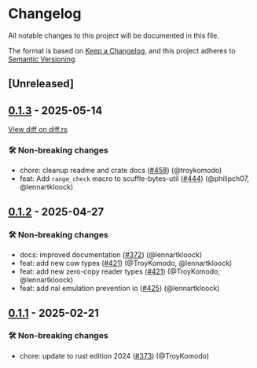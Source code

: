 # Changelog

<!--
This file is automatically generated by our release process.
DO NOT edit it directly.
If you want to add a change log entry for this package,
please create a new file in /changes.d/<pr-number>.toml
Refer to the [README.md](/changes.d/README.md) for more information.
-->

All notable changes to this project will be documented in this file.

The format is based on [Keep a Changelog](https://keepachangelog.com/en/1.0.0/),
and this project adheres to [Semantic Versioning](https://semver.org/spec/v2.0.0.html).

## [Unreleased]

## [0.1.3](https://github.com/ScuffleCloud/scuffle/compare/scuffle-bytes-util-v0.1.2...scuffle-bytes-util-v0.1.3) - 2025-05-14

[View diff on diff.rs](https://diff.rs/scuffle-bytes-util/0.1.2/scuffle-bytes-util/0.1.3/Cargo.toml)

### 🛠️ Non-breaking changes

- chore: cleanup readme and crate docs ([#458](https://github.com/scufflecloud/scuffle/pull/458)) (@troykomodo)
- feat: Add `range_check` macro to scuffle-bytes-util ([#444](https://github.com/scufflecloud/scuffle/pull/444)) (@philipch07, @lennartkloock)

## [0.1.2](https://github.com/ScuffleCloud/scuffle/compare/scuffle-bytes-util-v0.1.1...scuffle-bytes-util-v0.1.2) - 2025-04-27

### 🛠️ Non-breaking changes

- docs: improved documentation ([#372](https://github.com/scufflecloud/scuffle/pull/372)) (@lennartkloock)
- feat: add new cow types ([#421](https://github.com/scufflecloud/scuffle/pull/421)) (@TroyKomodo, @lennartkloock)
- feat: add new zero-copy reader types ([#421](https://github.com/scufflecloud/scuffle/pull/421)) (@TroyKomodo, @lennartkloock)
- feat: add nal emulation prevention io ([#425](https://github.com/scufflecloud/scuffle/pull/425)) (@lennartkloock)

## [0.1.1](https://github.com/ScuffleCloud/scuffle/compare/scuffle-bytes-util-v0.1.0...scuffle-bytes-util-v0.1.1) - 2025-02-21

### 🛠️ Non-breaking changes

- chore: update to rust edition 2024 ([#373](https://github.com/scufflecloud/scuffle/pull/373)) (@TroyKomodo)
